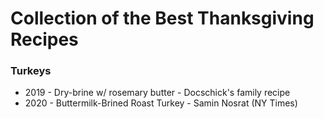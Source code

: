 # Collection of the Best Thanksgiving Recipes



### Turkeys
* 2019 - Dry-brine w/ rosemary butter - Docschick's family recipe
* 2020 - Buttermilk-Brined Roast Turkey - Samin Nosrat (NY Times)
